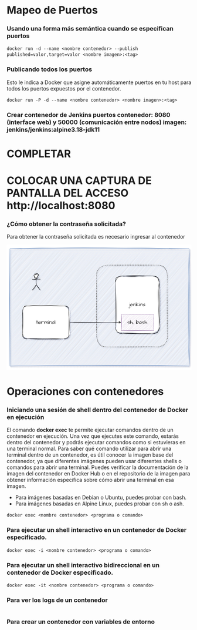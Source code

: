 # Mapeo de Puertos 
### Usando una forma más semántica cuando se especifican puertos

```
docker run -d --name <nombre contenedor> --publish published=valor,target=valor <nombre imagen>:<tag> 
```
### Publicando todos los puertos
Esto le indica a Docker que asigne automáticamente puertos en tu host para todos los puertos expuestos por el contenedor.
```
docker run -P -d --name <nombre contenedor> <nombre imagen>:<tag> 
```

### Crear contenedor de Jenkins puertos contenedor: 8080 (interface web) y 50000 (comunicación entre nodos) imagen: jenkins/jenkins:alpine3.18-jdk11
# COMPLETAR

# COLOCAR UNA CAPTURA DE PANTALLA  DEL ACCESO http://localhost:8080

### ¿Cómo obtener la contraseña solicitada?
Para obtener la contraseña solicitada es necesario ingresar al contenedor

![Imagen](imagenes/jenkins.PNG)

# Operaciones con contenedores

### Iniciando una sesión de shell dentro del contenedor de Docker en ejecución
El comando **docker exec** te permite ejecutar comandos dentro de un contenedor en ejecución.
Una vez que ejecutes este comando, estarás dentro del contenedor y podrás ejecutar comandos como si estuvieras en una terminal normal. 
Para saber qué comando utilizar para abrir una terminal dentro de un contenedor, es útil conocer la imagen base del contenedor, ya que diferentes imágenes pueden usar diferentes shells o comandos para abrir una terminal. Puedes verificar la documentación de la imagen del contenedor en Docker Hub o en el repositorio de la imagen para obtener información específica sobre cómo abrir una terminal en esa imagen.
- Para imágenes basadas en Debian o Ubuntu, puedes probar con bash.
- Para imágenes basadas en Alpine Linux, puedes probar con sh o ash.
```
docker exec <nombre contenedor> <programa o comando>
```

### Para ejecutar un shell interactivo en un contenedor de Docker especificado.
```
docker exec -i <nombre contenedor> <programa o comando>
```

### Para ejecutar un shell interactivo bidireccional en un contenedor de Docker especificado.
```
docker exec -it <nombre contenedor> <programa o comando>
```

### Para ver los logs de un contenedor

```
```

### Para crear un contenedor con variables de entorno

```
```





